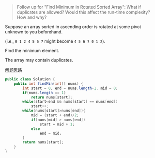 > Follow up for "Find Minimum in Rotated Sorted Array":
What if duplicates are allowed?
Would this affect the run-time complexity? How and why?

Suppose an array sorted in ascending order is rotated at some pivot unknown to you beforehand.

(i.e., `0 1 2 4 5 6 7` might become `4 5 6 7 0 1 2`).

Find the minimum element.

The array may contain duplicates.

[解题思路](http://blog.csdn.net/ljiabin/article/details/40983299)
```java
public class Solution {
    public int findMin(int[] nums) {
        int start = 0, end = nums.length-1, mid = 0;
        if(nums.length == 1) 
            return nums[start];
        while(start<end && nums[start] == nums[end])
            start++;
        while(nums[start]>nums[end]){
            mid = (start + end)/2;
            if(nums[mid] > nums[end])
                start = mid + 1;
            else
                end = mid;
        }
        return nums[start];
    }
}
```
